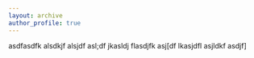 ```yaml
---
layout: archive
author_profile: true
---
```


asdfasdfk alsdkjf alsjdf asl;df jkasldj flasdjfk asj[df lkasjdfl asjldkf asdjf]
